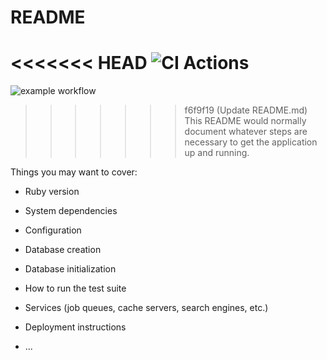 # README

<<<<<<< HEAD
![CI Actions](https://github.com/cambrown101/developing-mastery-blog/actions/workflows/ciworkflow.yml/badge.svg)
=======
![example workflow](https://github.com/cambrown101/developing-mastery-blog/actions/workflows/ciworkflow.yml/badge.svg)

>>>>>>> f6f9f19 (Update README.md)
This README would normally document whatever steps are necessary to get the
application up and running.

Things you may want to cover:

- Ruby version

- System dependencies

- Configuration

- Database creation

- Database initialization

- How to run the test suite

- Services (job queues, cache servers, search engines, etc.)

- Deployment instructions

- ...
